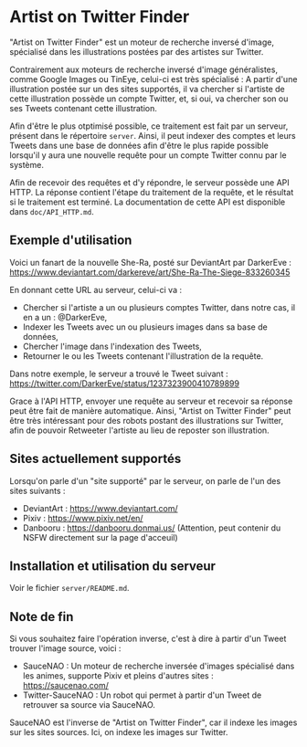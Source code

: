 # Artist on Twitter Finder

"Artist on Twitter Finder" est un moteur de recherche inversé d'image, spécialisé dans les illustrations postées par des artistes sur Twitter.

Contrairement aux moteurs de recherche inversé d'image généralistes, comme Google Images ou TinEye, celui-ci est très spécialisé : A partir d'une illustration postée sur un des sites supportés, il va chercher si l'artiste de cette illustration possède un compte Twitter, et, si oui, va chercher son ou ses Tweets contenant cette illustration.

Afin d'être le plus otptimisé possible, ce traitement est fait par un serveur, présent dans le répertoire `server`. Ainsi, il peut indexer des comptes et leurs Tweets dans une base de données afin d'être le plus rapide possible lorsqu'il y aura une nouvelle requête pour un compte Twitter connu par le système.

Afin de recevoir des requêtes et d'y répondre, le serveur possède une API HTTP. La réponse contient l'étape du traitement de la requête, et le résultat si le traitement est terminé. La documentation de cette API est disponible dans `doc/API_HTTP.md`.


## Exemple d'utilisation

Voici un fanart de la nouvelle She-Ra, posté sur DeviantArt par DarkerEve :
https://www.deviantart.com/darkereve/art/She-Ra-The-Siege-833260345

En donnant cette URL au serveur, celui-ci va :
- Chercher si l'artiste a un ou plusieurs comptes Twitter, dans notre cas, il en a un : @DarkerEve,
- Indexer les Tweets avec un ou plusieurs images dans sa base de données,
- Chercher l'image dans l'indexation des Tweets,
- Retourner le ou les Tweets contenant l'illustration de la requête.

Dans notre exemple, le serveur a trouvé le Tweet suivant :
https://twitter.com/DarkerEve/status/1237323900410789899

Grace à l'API HTTP, envoyer une requête au serveur et recevoir sa réponse peut être fait de manière automatique. Ainsi, "Artist on Twitter Finder" peut être très intéressant pour des robots postant des illustrations sur Twitter, afin de pouvoir Retweeter l'artiste au lieu de reposter son illustration.


## Sites actuellement supportés

Lorsqu'on parle d'un "site supporté" par le serveur, on parle de l'un des sites suivants :

* DeviantArt : https://www.deviantart.com/
* Pixiv : https://www.pixiv.net/en/
* Danbooru : https://danbooru.donmai.us/ (Attention, peut contenir du NSFW directement sur la page d'acceuil)


## Installation et utilisation du serveur

Voir le fichier `server/README.md`.


## Note de fin

Si vous souhaitez faire l'opération inverse, c'est à dire à partir d'un Tweet trouver l'image source, voici :
* SauceNAO : Un moteur de recherche inversée d'images spécialisé dans les animes, supporte Pixiv et pleins d'autres sites : https://saucenao.com/
* Twitter-SauceNAO : Un robot qui permet à partir d'un Tweet de retrouver sa source via SauceNAO.

SauceNAO est l'inverse de "Artist on Twitter Finder", car il indexe les images sur les sites sources. Ici, on indexe les images sur Twitter.
